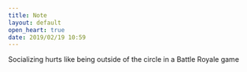 ```yaml
---
title: Note
layout: default
open_heart: true
date: 2019/02/19 10:59
---
```


Socializing hurts like being outside of the circle in a Battle Royale game
